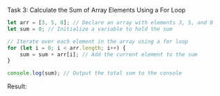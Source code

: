 Task 3: Calculate the Sum of Array Elements Using a For Loop

```javascript
let arr = [3, 5, 8]; // Declare an array with elements 3, 5, and 8
let sum = 0; // Initialize a variable to hold the sum

// Iterate over each element in the array using a for loop
for (let i = 0; i < arr.length; i++) {
    sum = sum + arr[i]; // Add the current element to the sum
}

console.log(sum); // Output the total sum to the console
```
Result:

